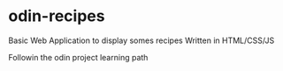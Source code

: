 # odin-recipes
Basic Web Application to display somes recipes 
Written in HTML/CSS/JS 

Followin the odin project learning path 
